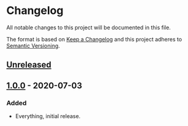 # Changelog
All notable changes to this project will be documented in this file.

The format is based on [Keep a Changelog](http://keepachangelog.com/en/1.0.0/)
and this project adheres to [Semantic Versioning](http://semver.org/spec/v2.0.0.html).

## [Unreleased]


## [1.0.0] - 2020-07-03
### Added
- Everything, initial release.


[Unreleased]: https://github.com/Cherry-Pie/Jarboe-Log-Viewer/compare/1.0.0...master
[1.0.0]: https://github.com/Cherry-Pie/Jarboe-Log-Viewer
